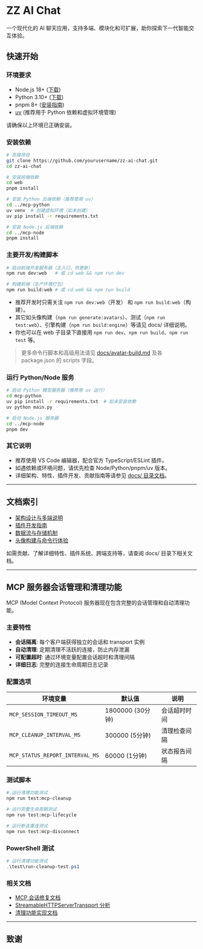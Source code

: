 # ZZ AI Chat

一个现代化的 AI 聊天应用，支持多端、模块化和可扩展，助你探索下一代智能交互体验。

## 快速开始

### 环境要求

- Node.js 18+ ([下载](https://nodejs.org/))
- Python 3.10+ ([下载](https://www.python.org/downloads/))
- pnpm 8+ ([安装指南](https://pnpm.io/installation))
- [uv](https://github.com/astral-sh/uv) (推荐用于 Python 依赖和虚拟环境管理)

请确保以上环境已正确安装。

### 安装依赖

```sh
# 克隆项目
git clone https://github.com/yourusername/zz-ai-chat.git
cd zz-ai-chat

# 安装前端依赖
cd web
pnpm install

# 安装 Python 后端依赖（推荐使用 uv）
cd ../mcp-python
uv venv  # 创建虚拟环境（如未创建）
uv pip install -r requirements.txt

# 安装 Node.js 后端依赖
cd ../mcp-node
pnpm install
```

### 主要开发/构建脚本

```sh
# 启动前端开发服务器（主入口，热更新）
npm run dev:web   # 或 cd web && npm run dev

# 构建前端（生产环境打包）
npm run build:web # 或 cd web && npm run build
```

- 推荐开发时只需关注 `npm run dev:web`（开发） 和 `npm run build:web`（构建）。
- 其它如头像构建（`npm run generate:avatars`）、测试（`npm run test:web`）、引擎构建（`npm run build:engine`）等请见 docs/ 详细说明。
- 你也可以在 web 子目录下直接用 `npm run dev`、`npm run build`、`npm run test` 等。

> 更多命令行脚本和高级用法请见 [docs/avatar-build.md](./docs/avatar-build.md) 及各 package.json 的 scripts 字段。

### 运行 Python/Node 服务

```sh
# 启动 Python 模型服务器（推荐用 uv 运行）
cd mcp-python
uv pip install -r requirements.txt  # 如未安装依赖
uv python main.py

# 启动 Node.js 服务器
cd ../mcp-node
pnpm dev
```

### 其它说明

- 推荐使用 VS Code 编辑器，配合官方 TypeScript/ESLint 插件。
- 如遇依赖或环境问题，请优先检查 Node/Python/pnpm/uv 版本。
- 详细架构、特性、插件开发、贡献指南等请参见 [docs/ 目录文档](./docs/architecture.md)。

---

## 文档索引

- [架构设计与多端说明](./docs/architecture.md)
- [插件开发指南](./docs/plugin-development-guide.md)
- [数据流与存储机制](./docs/chat-flow.md)
- [头像构建与命令行体验](./docs/avatar-build.md)

如需贡献、了解详细特性、插件系统、跨端支持等，请查阅 docs/ 目录下相关文档。

---

## MCP 服务器会话管理和清理功能

MCP (Model Context Protocol) 服务器现在包含完整的会话管理和自动清理功能。

### 主要特性

- **会话隔离**: 每个客户端获得独立的会话和 transport 实例
- **自动清理**: 定期清理不活跃的连接，防止内存泄漏
- **可配置超时**: 通过环境变量配置会话超时和清理间隔
- **详细日志**: 完整的连接生命周期日志记录

### 配置选项

| 环境变量 | 默认值 | 说明 |
|----------|--------|------|
| `MCP_SESSION_TIMEOUT_MS` | 1800000 (30分钟) | 会话超时时间 |
| `MCP_CLEANUP_INTERVAL_MS` | 300000 (5分钟) | 清理检查间隔 |
| `MCP_STATUS_REPORT_INTERVAL_MS` | 60000 (1分钟) | 状态报告间隔 |

### 测试脚本

```bash
# 运行清理功能测试
npm run test:mcp-cleanup

# 运行完整生命周期测试
npm run test:mcp-lifecycle

# 运行断连重连测试  
npm run test:mcp-disconnect
```

### PowerShell 测试

```powershell
# 运行清理功能测试
.\test\run-cleanup-test.ps1
```

### 相关文档

- [MCP 会话修复文档](docs/MCP_SESSION_FIX.md)
- [StreamableHTTPServerTransport 分析](docs/StreamableHTTPServerTransport_Analysis.md)
- [清理功能实现文档](docs/MCP_CLEANUP_IMPLEMENTATION.md)

---

## 致谢

